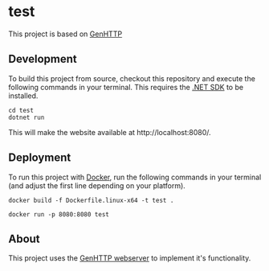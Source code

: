 # test

This project is based on [GenHTTP](https://github.com/Kaliumhexacyanoferrat/GenHTTP)

## Development

To build this project from source, checkout this repository and execute
the following commands in your terminal. This requires the
[.NET SDK](https://dotnet.microsoft.com/download) to be installed.

```
cd test
dotnet run
```

This will make the website available at http://localhost:8080/.

## Deployment

To run this project with [Docker](https://www.docker.com/), run the 
following commands in your terminal (and adjust the first line
depending on your platform).

```
docker build -f Dockerfile.linux-x64 -t test .

docker run -p 8080:8080 test
```

## About

This project uses the [GenHTTP webserver](https://genhttp.org/) to
implement it's functionality.
